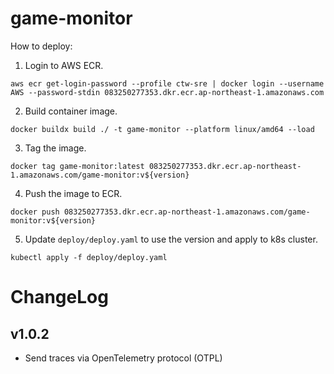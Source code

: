 # game-monitor
How to deploy:
1. Login to AWS ECR.
```
aws ecr get-login-password --profile ctw-sre | docker login --username AWS --password-stdin 083250277353.dkr.ecr.ap-northeast-1.amazonaws.com
```

2. Build container image.
```
docker buildx build ./ -t game-monitor --platform linux/amd64 --load
```

3. Tag the image.
```
docker tag game-monitor:latest 083250277353.dkr.ecr.ap-northeast-1.amazonaws.com/game-monitor:v${version}
```

4. Push the image to ECR.
```
docker push 083250277353.dkr.ecr.ap-northeast-1.amazonaws.com/game-monitor:v${version}
```

5. Update `deploy/deploy.yaml` to use the version and apply to k8s cluster.
```
kubectl apply -f deploy/deploy.yaml
```

# ChangeLog
## v1.0.2
- Send traces via OpenTelemetry protocol (OTPL)
